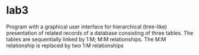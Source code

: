 # lab3
Program with a graphical user interface for hierarchical (tree-like) presentation of related records of a database consisting of three tables. The tables are sequentially linked by 1:M; M:M relationships. The M:M relationship is replaced by two 1:M relationships
